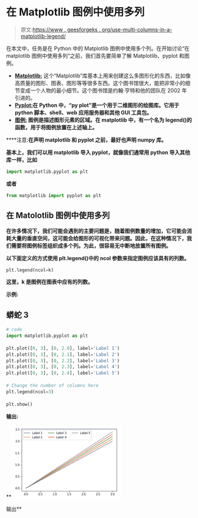 # 在 Matplotlib 图例中使用多列

> 原文:[https://www . geesforgeks . org/use-multi-columns-in-a-matplotlib-legend/](https://www.geeksforgeeks.org/use-multiple-columns-in-a-matplotlib-legend/)

在本文中，任务是在 Python 中的 Matplotlib 图例中使用多个列。在开始讨论“在 matplotlib 图例中使用多列”之前，我们首先要简单了解 Matplotlib、pyplot 和图例。

*   [**Matplotlib:**](https://www.geeksforgeeks.org/python-introduction-matplotlib/) 这个“Matplotlib”库基本上用来创建这么多图形化的东西，比如像高质量的图形、图表、图形等等很多东西。这个图书馆很大，能把非常小的细节变成一个人物的最小细节。这个图书馆是约翰·亨特和他的团队在 2002 年引进的。
*   [**Pyplot:**](https://www.geeksforgeeks.org/pyplot-in-matplotlib/)[](https://www.geeksforgeeks.org/pyplot-in-matplotlib/)**在 Python 中，“py plot”是一个用于二维图形的绘图库。它用于 python 脚本、shell、web 应用服务器和其他 GUI 工具包。**
*   **[**图例:**](https://www.geeksforgeeks.org/html-legend-tag/) 图例是描述图形元素的区域。在 matplotlib 中，有一个名为 legend()的函数，用于将图例放置在上述轴上。**

****注意:**在声明 matplotlib 和 pyplot 之前，最好也声明 numpy 库。**

**基本上，我们可以用 matplotlib 导入 pyplot，就像我们通常用 python 导入其他库一样，比如**

```py
import matplotlib.pyplot as plt
```

**或者**

```py
from matplotlib import pyplot as plt
```

## ****在 Matolotlib 图例中使用多列****

**在许多情况下，我们可能会遇到的主要问题是，随着图例数量的增加，它可能会消耗大量的垂直空间，这可能会给图形的可视化带来问题。因此，在这种情况下，我们需要将图例标签组织成多个列。为此，很容易无中断地放置所有图例。**

**以下面定义的方式使用 plt.legend()中的 ncol 参数来指定图例应该具有的列数。**

```py
plt.legend(ncol=k)
```

**这里，k 是图例在图表中应有的列数。**

****示例:****

## **蟒蛇 3**

```py
# code
import matplotlib.pyplot as plt

plt.plot([0, 3], [0, 2.0], label='Label 1')
plt.plot([0, 3], [0, 2.1], label='Label 2')
plt.plot([0, 3], [0, 2.2], label='Label 3')
plt.plot([0, 3], [0, 2.3], label='Label 4')
plt.plot([0, 3], [0, 2.4], label='Label 5')

# Change the number of columns here
plt.legend(ncol=3)

plt.show()
```

****输出:****

**![](img/8cbf593fe06ae2cdb83c724bc01eb164.png)

输出**
